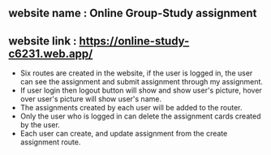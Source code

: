 ## website name : Online Group-Study assignment

## website link : https://online-study-c6231.web.app/

- Six routes are created in the website, if the user is logged in, the user can see the assignment and submit assignment through my assignment.
- If user login then logout button will show and show user's picture, hover over user's picture will show user's name.
- The assignments created by each user will be added to the router.
- Only the user who is logged in can delete the assignment cards created by the user.
- Each user can create, and update assignment from the create assignment route.
